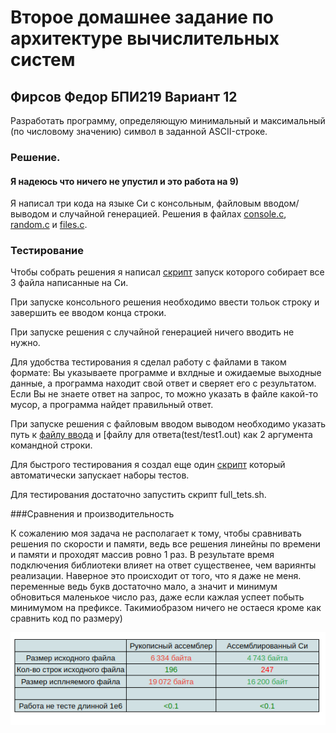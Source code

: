 # Второе домашнее задание по архитектуре вычислительных систем
## Фирсов Федор БПИ219 Вариант 12

Разработать программу, определяющую минимальный и максимальный (по числовому значению) символ в заданной
ASCII-строке.

### Решение.
#### Я надеюсь что ничего не упустил и это работа на 9)
Я написал три кода на языке Си с консольным, файловым вводом/выводом и случайной генерацией. Решения в файлах [console.c](console.c), [random.c](random.c) и [files.c](files.c).


### Тестирование
Чтобы собрать решения я написал [скрипт](build.sh) запуск которого собирает все 3 файла написанные на Си.

При запуске консольного решения необходимо ввести тольок строку и завершить ее вводом конца строки.

При запуске решения с случайной генерацией ничего вводить не нужно.

Для удобства тестирования я сделал работу с файлами в таком формате: Вы указываете программе и вхлдные и ожидаемые выходные данные, а программа находит свой ответ и сверяет его с результатом. Если Вы не знаете ответ на запрос, то можно указать в файле какой-то мусор, а программа найдет правильный ответ.

При запуске решения c файловым вводом выводом необходимо указать путь к [файлу ввода](test/test1.in) и [файлу для ответа(test/test1.out)  как 2 аргумента командной строки.

Для быстрого тестирования я создал еще один [скрипт](full_test.sh) который автоматически запускает наборы тестов.

Для тестирования достаточно запустить скрипт full_tets.sh.

###Сравнения и производительность

К сожалению моя задача не располагает к тому, чтобы сравнивать решения по скорости и памяти, ведь все решения линейны по времени и памяти и проходят массив ровно 1 раз. В результате время подключения библиотеки влияет на ответ существенее, чем вариянты реализации. Наверное это происходит от того, что я даже не меня. переменные ведь букв достаточно мало, а значит и минимум обновиться маленькое число раз, даже если кажлая успеет побыть минимумом на префиксе.
Такимиобразом ничего не остаеся кроме как сравнить код по размеру)


![скрипт](img.png)
